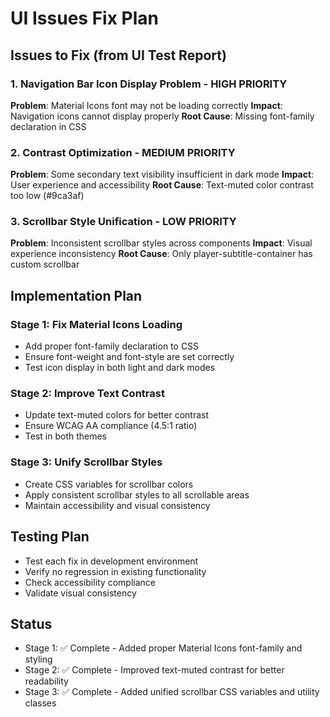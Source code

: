 # UI Issues Fix Plan

## Issues to Fix (from UI Test Report)

### 1. Navigation Bar Icon Display Problem - HIGH PRIORITY
**Problem**: Material Icons font may not be loading correctly
**Impact**: Navigation icons cannot display properly
**Root Cause**: Missing font-family declaration in CSS

### 2. Contrast Optimization - MEDIUM PRIORITY
**Problem**: Some secondary text visibility insufficient in dark mode
**Impact**: User experience and accessibility
**Root Cause**: Text-muted color contrast too low (#9ca3af)

### 3. Scrollbar Style Unification - LOW PRIORITY
**Problem**: Inconsistent scrollbar styles across components
**Impact**: Visual experience inconsistency
**Root Cause**: Only player-subtitle-container has custom scrollbar

## Implementation Plan

### Stage 1: Fix Material Icons Loading
- Add proper font-family declaration to CSS
- Ensure font-weight and font-style are set correctly
- Test icon display in both light and dark modes

### Stage 2: Improve Text Contrast
- Update text-muted colors for better contrast
- Ensure WCAG AA compliance (4.5:1 ratio)
- Test in both themes

### Stage 3: Unify Scrollbar Styles
- Create CSS variables for scrollbar colors
- Apply consistent scrollbar styles to all scrollable areas
- Maintain accessibility and visual consistency

## Testing Plan
- Test each fix in development environment
- Verify no regression in existing functionality
- Check accessibility compliance
- Validate visual consistency

## Status
- Stage 1: ✅ Complete - Added proper Material Icons font-family and styling
- Stage 2: ✅ Complete - Improved text-muted contrast for better readability
- Stage 3: ✅ Complete - Added unified scrollbar CSS variables and utility classes